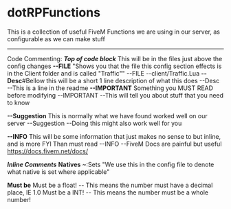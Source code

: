 # dotRPFunctions

This is a collection of useful FiveM Functions we are using in our server, as configurable as we can make stuff




--------------------------------------------------------------------------
Code Commenting:
***Top of code block***
This will be in the files just above the config changes
**--FILE** "Shows you that the file this config section effects is in the Client folder and is called "Traffic""
--FILE
--client/Traffic.Lua
**--Desc**#Bellow this will be a short 1 line description of what this does
--Desc
--This is a line in the readme
**--IMPORTANT** Something you MUST READ before modifying
--IMPORTANT
--This will tell you about stuff that you need to know

**--Suggestion** This is normally what we have found worked well on our server
--Suggestion
--Doing this might also work well for you

**--INFO** This will be some information that just makes no sense to but inline, and is more FYI Than must read
--INFO
--FiveM Docs are painful but useful <https://docs.fivem.net/docs/>

***Inline Comments***
**Natives**
~:Sets "We use this in the config file to denote what native is set where applicable"

**Must be**
Must be a float! -- This means the number must have a decimal place, IE 1.0
Must be a INT! -- This means the number must be a whole number!
